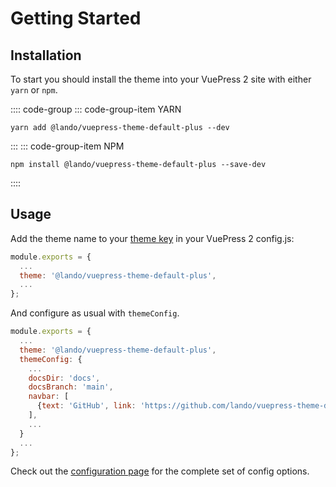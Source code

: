 # Getting Started

## Installation

To start you should install the theme into your VuePress 2 site with either `yarn` or `npm`.

:::: code-group
::: code-group-item YARN
```bash:no-line-numbers
yarn add @lando/vuepress-theme-default-plus --dev
```
:::
::: code-group-item NPM
```bash:no-line-numbers
npm install @lando/vuepress-theme-default-plus --save-dev
```
::::

## Usage

Add the theme name to your [theme key](https://v2.vuepress.vuejs.org/guide/theme.html#community-theme) in your VuePress 2 config.js:

```js
module.exports = {
  ...
  theme: '@lando/vuepress-theme-default-plus',
  ...
};
```

And configure as usual with `themeConfig`.

```js
module.exports = {
  ...
  theme: '@lando/vuepress-theme-default-plus',
  themeConfig: {
    ...
    docsDir: 'docs',
    docsBranch: 'main',
    navbar: [
      {text: 'GitHub', link: 'https://github.com/lando/vuepress-theme-default-plus/'},
    ],
    ...
  }
  ...
};
```

Check out the [configuration page](./config.md) for the complete set of config options.
